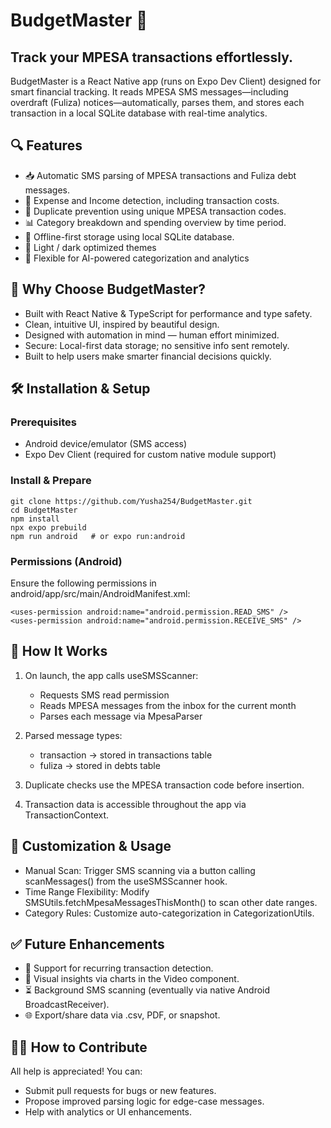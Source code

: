 # BudgetMaster 📱

## Track your MPESA transactions effortlessly.

BudgetMaster is a React Native app (runs on Expo Dev Client) designed for smart financial tracking. It reads MPESA SMS messages—including overdraft (Fuliza) notices—automatically, parses them, and stores each transaction in a local SQLite database with real-time analytics.

## 🔍 Features

- 📥 Automatic SMS parsing of MPESA transactions and Fuliza debt messages.
- 🧮 Expense and Income detection, including transaction costs.
- 🐛 Duplicate prevention using unique MPESA transaction codes.
- 📊 Category breakdown and spending overview by time period.
- 💾 Offline-first storage using local SQLite database.
- 🌙 Light / dark optimized themes
- 🧠 Flexible for AI-powered categorization and analytics

## 🚀 Why Choose BudgetMaster?

- Built with React Native & TypeScript for performance and type safety.
- Clean, intuitive UI, inspired by beautiful design.
- Designed with automation in mind — human effort minimized.
- Secure: Local-first data storage; no sensitive info sent remotely.
- Built to help users make smarter financial decisions quickly.

## 🛠 Installation & Setup

### Prerequisites

- Android device/emulator (SMS access)
- Expo Dev Client (required for custom native module support)

### Install & Prepare

```
git clone https://github.com/Yusha254/BudgetMaster.git
cd BudgetMaster
npm install
npx expo prebuild
npm run android   # or expo run:android
```

### Permissions (Android)

Ensure the following permissions in android/app/src/main/AndroidManifest.xml:

```
<uses-permission android:name="android.permission.READ_SMS" />
<uses-permission android:name="android.permission.RECEIVE_SMS" />

```

## 🔁 How It Works

1. On launch, the app calls useSMSScanner:

   - Requests SMS read permission
   - Reads MPESA messages from the inbox for the current month
   - Parses each message via MpesaParser

2. Parsed message types:

   - transaction → stored in transactions table
   - fuliza → stored in debts table

3. Duplicate checks use the MPESA transaction code before insertion.

4. Transaction data is accessible throughout the app via TransactionContext.

## 🔧 Customization & Usage

- Manual Scan: Trigger SMS scanning via a button calling scanMessages() from the useSMSScanner hook.
- Time Range Flexibility: Modify SMSUtils.fetchMpesaMessagesThisMonth() to scan other date ranges.
- Category Rules: Customize auto-categorization in CategorizationUtils.

## ✅ Future Enhancements

- 🔁 Support for recurring transaction detection.
- 🧩 Visual insights via charts in the Video component.
- ⏳ Background SMS scanning (eventually via native Android BroadcastReceiver).
- 🌐 Export/share data via .csv, PDF, or snapshot.

## 🧑‍💻 How to Contribute

All help is appreciated! You can:

- Submit pull requests for bugs or new features.
- Propose improved parsing logic for edge-case messages.
- Help with analytics or UI enhancements.
